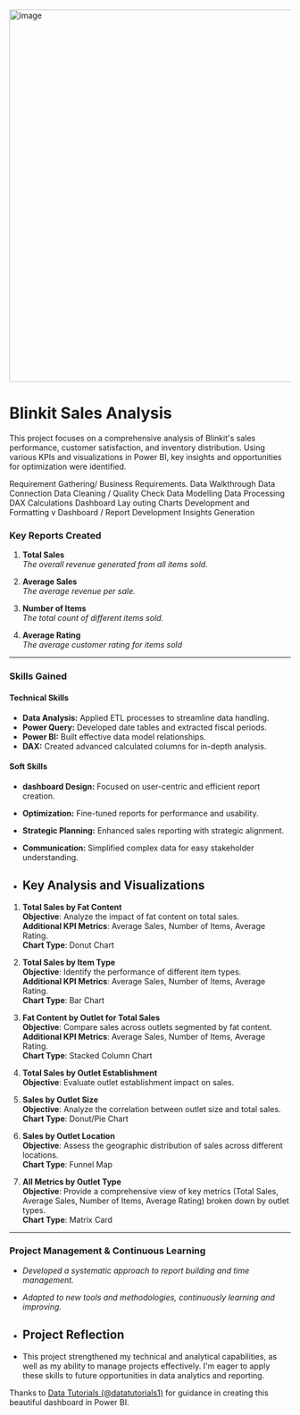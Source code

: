 # 
<img width="667" alt="image" src="https://github.com/user-attachments/assets/683be85f-40bb-4197-bb90-75c3a368dd76">



# Blinkit Sales Analysis

This project focuses on a comprehensive analysis of Blinkit's sales performance, customer satisfaction, and inventory distribution. Using various KPIs and visualizations in Power BI, key insights and opportunities for optimization were identified.

Requirement Gathering/ Business Requirements.
Data Walkthrough
Data Connection
Data Cleaning / Quality Check
Data Modelling
Data Processing
DAX Calculations
Dashboard Lay outing
Charts Development and Formatting v Dashboard / Report Development
Insights Generation


### **Key Reports Created**

1. **Total Sales**  
   *The overall revenue generated from all items sold.*

2. **Average Sales**  
   *The average revenue per sale.*

3. **Number of Items**  
   *The total count of different items sold.*

4. **Average Rating**  
   *The average customer rating for items sold*

---

### **Skills Gained**

#### **Technical Skills**  
- **Data Analysis:** Applied ETL processes to streamline data handling.
- **Power Query:** Developed date tables and extracted fiscal periods.
- **Power BI:** Built effective data model relationships.
- **DAX:** Created advanced calculated columns for in-depth analysis.

#### **Soft Skills**  
- **dashboard Design:** Focused on user-centric and efficient report creation.
- **Optimization:** Fine-tuned reports for performance and usability.
- **Strategic Planning:** Enhanced sales reporting with strategic alignment.
- **Communication:** Simplified complex data for easy stakeholder understanding.

- ## Key Analysis and Visualizations

1. **Total Sales by Fat Content**  
   **Objective**: Analyze the impact of fat content on total sales.  
   **Additional KPI Metrics**: Average Sales, Number of Items, Average Rating.  
   **Chart Type**: Donut Chart

2. **Total Sales by Item Type**  
   **Objective**: Identify the performance of different item types.  
   **Additional KPI Metrics**: Average Sales, Number of Items, Average Rating.  
   **Chart Type**: Bar Chart

3. **Fat Content by Outlet for Total Sales**  
   **Objective**: Compare sales across outlets segmented by fat content.  
   **Additional KPI Metrics**: Average Sales, Number of Items, Average Rating.  
   **Chart Type**: Stacked Column Chart

4. **Total Sales by Outlet Establishment**  
   **Objective**: Evaluate outlet establishment impact on sales.

5. **Sales by Outlet Size**  
   **Objective**: Analyze the correlation between outlet size and total sales.  
   **Chart Type**: Donut/Pie Chart

6. **Sales by Outlet Location**  
   **Objective**: Assess the geographic distribution of sales across different locations.  
   **Chart Type**: Funnel Map

7. **All Metrics by Outlet Type**  
   **Objective**: Provide a comprehensive view of key metrics (Total Sales, Average Sales, Number of Items, Average Rating) broken down by outlet types.  
   **Chart Type**: Matrix Card



---

### **Project Management & Continuous Learning**

- *Developed a systematic approach to report building and time management.*
- *Adapted to new tools and methodologies, continuously learning and improving.*

- ## Project Reflection

- This project strengthened my technical and analytical capabilities, as well as my ability to manage projects effectively. I'm eager to apply these skills to future opportunities in data analytics and reporting.

Thanks to [Data Tutorials (@datatutorials1)](https://twitter.com/datatutorials1) for guidance in creating this beautiful dashboard in Power BI.









